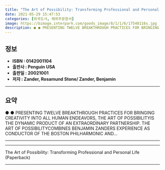 ```yaml
---
title: "The Art of Possibility: Transforming Professional and Personal Life (Paperback)"
date: 2021-05-29 15:47:53
categories: [외국도서, 해외주문원서]
image: https://bimage.interpark.com/goods_image/8/1/1/6/17548116s.jpg
description: ● ● PRESENTING TWELVE BREAKTHROUGH PRACTICES FOR BRINGING CREATIVITY INTO ALL HUMAN ENDEAVORS, THE ART OF POSSIBILITYIS THE DYNAMIC PRODUCT OF AN EXTRAORDINAR
---
```


## **정보**

- **ISBN : 0142001104**
- **출판사 : Penguin USA**
- **출판일 : 20021001**
- **저자 : Zander, Rosamund Stone/ Zander, Benjamin**

------



## **요약**

●  ●  PRESENTING TWELVE BREAKTHROUGH PRACTICES FOR BRINGING CREATIVITY INTO ALL HUMAN ENDEAVORS, THE ART OF POSSIBILITYIS THE DYNAMIC PRODUCT OF AN EXTRAORDINARY PARTNERSHIP. THE ART OF POSSIBILITYCOMBINES BENJAMIN ZANDERS EXPERIENCE AS CONDUCTOR OF THE BOSTON PHILHARMONIC AND... 

------



------


The Art of Possibility: Transforming Professional and Personal Life (Paperback) 

------


